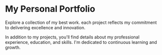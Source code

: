 # My Personal Portfolio
Explore a collection of my best work. each project reflects my commitment to delivering excellence and innovation.

In addition to my projects, you'll find details about my professional experience, education, and skills. I'm dedicated to continuous learning and growth.
